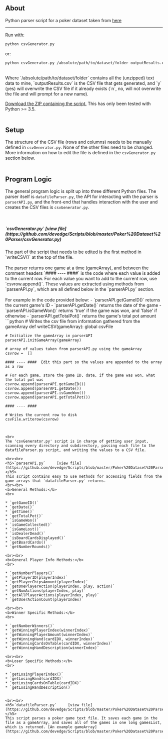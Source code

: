 ## About

Python parser script for a poker dataset taken from [here](https://web.archive.org/web/20110205042259/http://www.outflopped.com/questions/286/obfuscated-datamined-hand-histories)

***

Run with: <br>
```bash
python csvGenerator.py
```

or: <br>
```bash
python csvGenerator.py /absolute/path/to/dataset/folder outputResults.csv y
```
<br>
Where `/absolute/path/to/dataset/folder`  contains all the (unzipped) text data to mine, `outputResults.csv` is the CSV file that gets generated, and `y` (yes) will overwrite the CSV file if it already exists (`n`, no, will not overwrite the file and will prompt for a new name).



[Download the ZIP containing the script.](https://github.com/devedge/Scripts/raw/master/Poker%20Dataset%20Parser/data/PokerDatasetParser.zip) This has only been tested with Python >= 3.5.<br><br>


## Setup

The structure of the CSV file (rows and columns) needs to be manually defined in `csvGenerator.py`. None of the other files need to be changed. More information on how to edit the file is defined in the `csvGenerator.py` section below.<br><br>


## Program Logic

The general program logic is split up into three different Python files. The parser itself is `datafileParser.py`, the API for interacting with the parser is `parserAPI.py`, and the front-end that handles interaction with the user and creates the CSV files is `csvGenerator.py`.

<br>
<h5>`csvGenerator.py`     [view file](https://github.com/devedge/Scripts/blob/master/Poker%20Dataset%20Parser/csvGenerator.py)</h5>
The part of the script that needs to be edited is the first method in `writeCSV()` at the top of the file. 
<br><br>
The parser returns one game at a time (gameArray), and between the comment headers `#### ---- ####` is the code where each value is added to the current row. For each value you want to add to the current row, use `csvrow.append()`. These values are extracted using methods from `parserAPI.py`, which are all defined below in the `parserAPI.py` section.
<br><br>
For example in the code provided below:
 - `parserAPI.getGameID()` returns the current game's ID
 - `parserAPI.getDate()` returns the date of the game
 - `parserAPI.isGameWon()` returns 'true' if the game was won, and 'false' if otherwise
 - `parserAPI.getTotalPot()` returns the game's total pot amount
<br>
```python
# Writes the csv file from information gathered from the gameArray
def writeCSV(gameArray):
    global csvFile

    # Initialize the gameArray in parserAPI
    parserAPI.initGameArray(gameArray)

    # array of values taken from parserAPI.py using the gameArray
    csvrow =  []

    #### ---- ####  Edit this part so the values are appended to the array as a row

    # For each game, store the game ID, date, if the game was won, what the total pot was
    csvrow.append(parserAPI.getGameID())
    csvrow.append(parserAPI.getDate())
    csvrow.append(parserAPI.isGameWon())
    csvrow.append(parserAPI.getTotalPot())

    #### ---- ####

    # Writes the current row to disk
    csvFile.writerow(csvrow)
```


<br>
The 'csvGenerator.py' script is in charge of getting user input, scanning every directory and subdirectory, passing each file to the datafileParser.py script, and writing the values to a CSV file.

<br><br>
<h5>`parserAPI.py`     [view file](https://github.com/devedge/Scripts/blob/master/Poker%20Dataset%20Parser/parserAPI.py)</h5>
This script contains easy to use methods for accessing fields from the game arrays that `datafileParser.py` returns.
<br><br>
<b>General Methods:</b>
<br>

* `getGameID()`
* `getDate()`
* `getTime()`
* `getTotalPot()`
* `isGameWon()`
* `isGameCollected()`
* `isGameLost()`
* `isDealerDead()`
* `isBoardCardsDisplayed()`
* `getBoardCards()`
* `getNumberRounds()`

<br><br>
<b>General Player Info Methods:</b>
<br>

* `getNumberPlayers()`
* `getPlayerID(playerIndex)`
* `getPlayerChipsAmount(playerIndex)`
* `getOnePlayerAction(playerIndex, play, action)`
* `getNumActions(playerIndex, play)`
* `getAllPlayerActions(playerIndex, play)`
* `getUserActionCount(playerIndex)`

<br><br>
<b>Winner Specific Methods:</b>
<br>

* `getNumberWinners()`
* `getWinningPlayerIndex(winnerIndex)`
* `getWinningPlayerAmount(winnerIndex)`
* `getWinningHand(cardIDX, winnerIndex)`
* `getWinningCardsOnTable(cardIDX, winnerIndex)`
* `getWinningHandDescription(winnerIndex)`

<br><br>
<b>Loser Specific Methods:</b>
<br>

* `getLosingPlayerIndex()`
* `getLosingHand(cardIDX)`
* `getLosingCardsOnTable(cardIDX)`
* `getLosingHandDescription()`


<br><br>
<h5>`datafileParser.py`     [view file](https://github.com/devedge/Scripts/blob/master/Poker%20Dataset%20Parser/datafileParser.py)</h5>
This script parses a poker game text file. It saves each game in the file as a gameArray, and saves all of the games in one long gamesList, which is returned. [An example gameArray](https://github.com/devedge/Scripts/blob/master/Poker%20Dataset%20Parser/data/example%20gameArray.txt)

